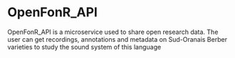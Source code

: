 # OpenFonR_API

OpenFonR_API is a microservice used to share open research data. The user can get recordings, annotations and metadata on Sud-Oranais Berber varieties to study the sound system of this language
      
